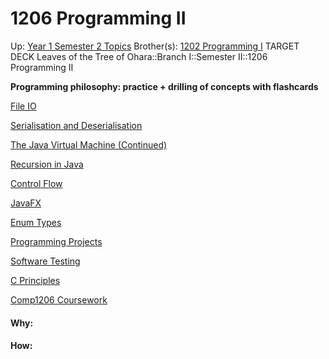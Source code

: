 # 1206 Programming II

Up: [Year 1 Semester 2 Topics](year_1_semester_2_topics)
Brother(s): [1202 Programming I](1202_programming_i)
TARGET DECK
Leaves of the Tree of Ohara::Branch I::Semester II::1206 Programming II

**Programming philosophy: practice + drilling of concepts with flashcards**

[File IO](file_io)

[Serialisation and Deserialisation](serialisation_and_deserialisation)

[The Java Virtual Machine (Continued)](the_java_virtual_machine_(continued))

[Recursion in Java](recursion_in_java)

[Control Flow](control_flow)

[JavaFX](javafx)

[Enum Types](enum_types)

[Programming Projects](programming_projects)

[Software Testing](software_testing)

[C Principles](c_principles)

[Comp1206 Coursework](comp1206_coursework)






























#### Why:
#### How:









